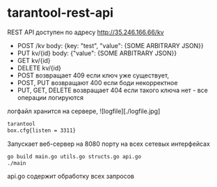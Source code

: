 # tarantool-rest-api

REST API доступен по адресу http://35.246.166.66/kv

- POST /kv body: {key: "test", "value": {SOME ARBITRARY JSON}} 
- PUT kv/{id} body: {"value": {SOME ARBITRARY JSON}} 
- GET kv/{id} 
- DELETE kv/{id} 
- POST возвращает 409 если ключ уже существует, 
- POST, PUT возвращают 400 если боди некорректное 
- PUT, GET, DELETE возвращает 404 если такого ключа нет - все операции логируются

логфайл хранится на сервере, ![logfile][./logfile.jpg]

```bash
tarantool
box.cfg{listen = 3311}
```

Запускает веб-сервер на 8080 порту на всех сетевых интерфейсах
```bash
go build main.go utils.go structs.go api.go
./main
```

api.go содержит обработку всех запросов